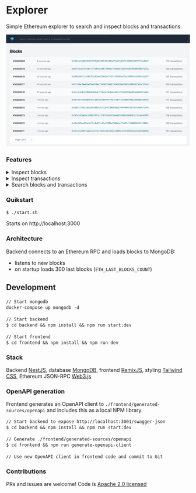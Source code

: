 # Explorer

Simple Ethereum explorer to search and inspect blocks and transactions. 

<img src="docs/main.png" alt="Explorer">

### Features

<details>
  <summary>Inspect blocks</summary>
  <img src="docs/inspect-blocks.png" alt="Inspect blocks">
</details>

<details>
  <summary>Inspect transactions</summary>
  <img src="docs/inspect-transactions.png" alt="Inspect transactions">
</details>

<details>
  <summary>Search blocks and transactions</summary>
  <img src="docs/search-string.png" alt="Search blocks and transactions">
</details>

### Quikstart

```
$ ./start.sh
```

Starts on http://localhost:3000

### Architecture

Backend connects to an Ethereum RPC and loads blocks to MongoDB:
- listens to new blocks
- on startup loads 300 last blocks (`ETH_LAST_BLOCKS_COUNT`) 

## Development
```
// Start mongodb
docker-compose up mongodb -d

// Start backend 
$ cd backend && npm install && npm run start:dev
 
// Start frontend
$ cd frontend && npm install && npm run dev
```

### Stack
Backend [NestJS](https://docs.nestjs.com/), database [MongoDB](https://docs.nestjs.com/techniques/mongodb#mongo), frontend  [RemixJS](https://remix.run/), styling [Tailwind CSS](https://tailwindcss.com/), Ethereum JSON-RPC [Web3.js](https://www.npmjs.com/package/web3)


### OpenAPI generation

Frontend generates an OpenAPI client to `./frontend/generated-sources/openapi`
and includes this as a local NPM library. 

```
// Start backend to expose http://localhost:3001/swagger-json
$ cd backend && npm install && npm run start:dev

// Generate ./frontend/generated-sources/openapi
$ cd frontend && npm run generate-openapi-client

// Use new OpenAPI client in frontend code and commit to Git
```

### Contributions
PRs and issues are welcome! Code is [Apache 2.0 licensed](./LICENSE)